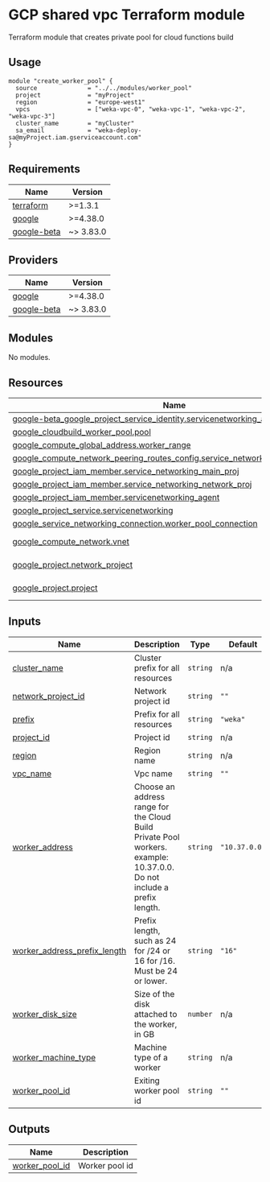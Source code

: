 # GCP shared vpc Terraform module
Terraform module that creates private pool for cloud functions build

## Usage
```hcl
module "create_worker_pool" {
  source              = "../../modules/worker_pool"
  project             = "myProject"
  region              = "europe-west1"
  vpcs                = ["weka-vpc-0", "weka-vpc-1", "weka-vpc-2", "weka-vpc-3"]
  cluster_name        = "myCluster"
  sa_email            = "weka-deploy-sa@myProject.iam.gserviceaccount.com"
}
```

<!-- BEGIN_TF_DOCS -->
## Requirements

| Name | Version |
|------|---------|
| <a name="requirement_terraform"></a> [terraform](#requirement\_terraform) | >=1.3.1 |
| <a name="requirement_google"></a> [google](#requirement\_google) | >=4.38.0 |
| <a name="requirement_google-beta"></a> [google-beta](#requirement\_google-beta) | ~> 3.83.0 |

## Providers

| Name | Version |
|------|---------|
| <a name="provider_google"></a> [google](#provider\_google) | >=4.38.0 |
| <a name="provider_google-beta"></a> [google-beta](#provider\_google-beta) | ~> 3.83.0 |

## Modules

No modules.

## Resources

| Name | Type |
|------|------|
| [google-beta_google_project_service_identity.servicenetworking_agent](https://registry.terraform.io/providers/hashicorp/google-beta/latest/docs/resources/google_project_service_identity) | resource |
| [google_cloudbuild_worker_pool.pool](https://registry.terraform.io/providers/hashicorp/google/latest/docs/resources/cloudbuild_worker_pool) | resource |
| [google_compute_global_address.worker_range](https://registry.terraform.io/providers/hashicorp/google/latest/docs/resources/compute_global_address) | resource |
| [google_compute_network_peering_routes_config.service_networking_peering_config](https://registry.terraform.io/providers/hashicorp/google/latest/docs/resources/compute_network_peering_routes_config) | resource |
| [google_project_iam_member.service_networking_main_proj](https://registry.terraform.io/providers/hashicorp/google/latest/docs/resources/project_iam_member) | resource |
| [google_project_iam_member.service_networking_network_proj](https://registry.terraform.io/providers/hashicorp/google/latest/docs/resources/project_iam_member) | resource |
| [google_project_iam_member.servicenetworking_agent](https://registry.terraform.io/providers/hashicorp/google/latest/docs/resources/project_iam_member) | resource |
| [google_project_service.servicenetworking](https://registry.terraform.io/providers/hashicorp/google/latest/docs/resources/project_service) | resource |
| [google_service_networking_connection.worker_pool_connection](https://registry.terraform.io/providers/hashicorp/google/latest/docs/resources/service_networking_connection) | resource |
| [google_compute_network.vnet](https://registry.terraform.io/providers/hashicorp/google/latest/docs/data-sources/compute_network) | data source |
| [google_project.network_project](https://registry.terraform.io/providers/hashicorp/google/latest/docs/data-sources/project) | data source |
| [google_project.project](https://registry.terraform.io/providers/hashicorp/google/latest/docs/data-sources/project) | data source |

## Inputs

| Name | Description | Type | Default | Required |
|------|-------------|------|---------|:--------:|
| <a name="input_cluster_name"></a> [cluster\_name](#input\_cluster\_name) | Cluster prefix for all resources | `string` | n/a | yes |
| <a name="input_network_project_id"></a> [network\_project\_id](#input\_network\_project\_id) | Network project id | `string` | `""` | no |
| <a name="input_prefix"></a> [prefix](#input\_prefix) | Prefix for all resources | `string` | `"weka"` | no |
| <a name="input_project_id"></a> [project\_id](#input\_project\_id) | Project id | `string` | n/a | yes |
| <a name="input_region"></a> [region](#input\_region) | Region name | `string` | n/a | yes |
| <a name="input_vpc_name"></a> [vpc\_name](#input\_vpc\_name) | Vpc name | `string` | `""` | no |
| <a name="input_worker_address"></a> [worker\_address](#input\_worker\_address) | Choose an address range for the Cloud Build Private Pool workers. example: 10.37.0.0. Do not include a prefix length. | `string` | `"10.37.0.0"` | no |
| <a name="input_worker_address_prefix_length"></a> [worker\_address\_prefix\_length](#input\_worker\_address\_prefix\_length) | Prefix length, such as 24 for /24 or 16 for /16. Must be 24 or lower. | `string` | `"16"` | no |
| <a name="input_worker_disk_size"></a> [worker\_disk\_size](#input\_worker\_disk\_size) | Size of the disk attached to the worker, in GB | `number` | n/a | yes |
| <a name="input_worker_machine_type"></a> [worker\_machine\_type](#input\_worker\_machine\_type) | Machine type of a worker | `string` | n/a | yes |
| <a name="input_worker_pool_id"></a> [worker\_pool\_id](#input\_worker\_pool\_id) | Exiting worker pool id | `string` | `""` | no |

## Outputs

| Name | Description |
|------|-------------|
| <a name="output_worker_pool_id"></a> [worker\_pool\_id](#output\_worker\_pool\_id) | Worker pool id |
<!-- END_TF_DOCS -->
